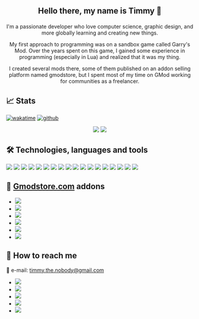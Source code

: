## <p align="center">Hello there, my name is Timmy 👋
<p align="center">I'm a passionate developer who love computer science, graphic design, and more globally learning and creating new things.

<p align="center">My first approach to programming was on a sandbox game called Garry's Mod. Over the years spent on this game, I gained some experience in programming (especially in Lua) and realized that it was my thing.

<p align="center">I created several mods there, some of them published on an addon selling platform named gmodstore, but I spent most of my time on GMod working for communities as a freelancer.

## 📈 Stats

[![wakatime](https://wakatime.com/badge/user/82906db0-5de5-44ab-a813-73c42b06725a.svg)](https://wakatime.com/@82906db0-5de5-44ab-a813-73c42b06725a)
[![github](https://img.shields.io/github/followers/Timmy-the-nobody?logo=github)](https://github.com/Timmy-the-nobody?tab=followers)

<p align="center">
    <img src="https://github-readme-stats.vercel.app/api?username=Timmy-the-nobody&count_private=true&show_icons=true&theme=github_dark&include_all_commits=true">
    <img src="https://github-readme-stats.vercel.app/api/top-langs/?username=Timmy-the-nobody&theme=github_dark">
</p>

## 🛠️ Technologies, languages and tools

![](https://img.shields.io/badge/Windows-1c2f45?logo=Windows)
![](https://img.shields.io/badge/Android-1c2f45?logo=Android)
![](https://img.shields.io/badge/Unreal_Engine-1c2f45?logo=UnrealEngine)
![](https://img.shields.io/badge/Lua-1c2f45?logo=Lua)
![](https://img.shields.io/badge/JavaScript-1c2f45?logo=JavaScript)
![](https://img.shields.io/badge/HTML5-1c2f45?logo=HTML5)
![](https://img.shields.io/badge/CSS-1c2f45?logo=CSS3)
![](https://img.shields.io/badge/MySQL-1c2f45?logo=MySQL)
![](https://img.shields.io/badge/SQLite-1c2f45?logo=SQLite)
![](https://img.shields.io/badge/PostgreSQL-1c2f45?logo=PostgreSQL)
![](https://img.shields.io/badge/Visual_Studio_Code-1c2f45?logo=VisualStudioCode)
![](https://img.shields.io/badge/Git-1c2f45?logo=Git)
![](https://img.shields.io/badge/GitHub-1c2f45?logo=GitHub)
![](https://img.shields.io/badge/GitLab-1c2f45?logo=GitLab)
![](https://img.shields.io/badge/GitKraken-1c2f45?logo=GitKraken)
![](https://img.shields.io/badge/WakaTime-1c2f45?logo=WakaTime)
![](https://img.shields.io/badge/GIMP-1c2f45?logo=GIMP)
![](https://img.shields.io/badge/Ableton_Live-1c2f45?logo=AbletonLive)


## 🛒 [Gmodstore.com](https://www.gmodstore.com/users/timmythenobody/addons) addons
- [![](https://img.shields.io/badge/🍇_Winemaking_System-1c2f45)](https://www.gmodstore.com/market/view/winemaking-system)
- [![](https://img.shields.io/badge/🚧_VMS_System-1c2f45)](https://www.gmodstore.com/market/view/7421)
- [![](https://img.shields.io/badge/📠_OnePrint-1c2f45)](https://www.gmodstore.com/market/view/7320)
- [![](https://img.shields.io/badge/⌚_GSmartWatch-1c2f45)](https://www.gmodstore.com/market/view/gsmartwatch-unique-and-customizable-watches-for-your-server)
- [![](https://img.shields.io/badge/💸_Cash_Logistics_System-1c2f45)](https://www.gmodstore.com/market/view/ultimate-brinks-system-ubs)
- [![](https://img.shields.io/badge/🐝_Beekeeping_System-1c2f45)](https://www.gmodstore.com/market/view/beekeeping-system)

## 🔎 How to reach me
📧 e-mail: timmy.the.nobody@gmail.com

- [![](https://img.shields.io/badge/‎-GitLab-95a5a6?logo=GitLab)](https://gitlab.com/timmy.the.nobody)
- [![](https://img.shields.io/badge/‎-Steam-95a5a6?logo=Steam)](https://steamcommunity.com/id/timmythenobody)
- [![](https://img.shields.io/badge/‎-Discord-95a5a6?logo=Discord)](https://discordapp.com/users/317885698747400194)
- [![](https://img.shields.io/badge/‎-YouTube-95a5a6?logo=YouTube)](https://www.youtube.com/channel/UCxGjRU8uZkj7oK8Tv22aC7A/featured)
- [![](https://img.shields.io/badge/‎-Twitch-95a5a6?logo=Twitch)](https://www.twitch.tv/timmythenobody)
